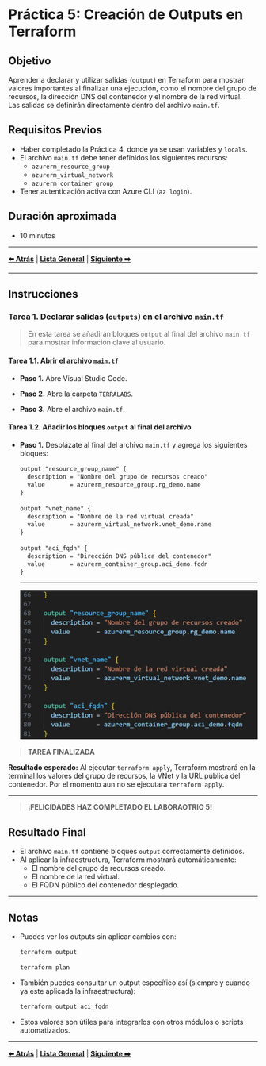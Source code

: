 # Práctica 5: Creación de Outputs en Terraform

## Objetivo

Aprender a declarar y utilizar salidas (`output`) en Terraform para mostrar valores importantes al finalizar una ejecución, como el nombre del grupo de recursos, la dirección DNS del contenedor y el nombre de la red virtual.  
Las salidas se definirán directamente dentro del archivo `main.tf`.

## Requisitos Previos

- Haber completado la Práctica 4, donde ya se usan variables y `locals`.
- El archivo `main.tf` debe tener definidos los siguientes recursos:
  - `azurerm_resource_group`
  - `azurerm_virtual_network`
  - `azurerm_container_group`
- Tener autenticación activa con Azure CLI (`az login`).

## Duración aproximada

- 10 minutos

---

**[⬅️ Atrás](https://netec-mx.github.io/TRFRM-AZ/Capítulo4/lab4.html)** | **[Lista General](https://netec-mx.github.io/TRFRM-AZ/)** | **[Siguiente ➡️](https://netec-mx.github.io/TRFRM-AZ/Capítulo5/lab6.html)**

---

## Instrucciones

### Tarea 1. Declarar salidas (`outputs`) en el archivo `main.tf`

> En esta tarea se añadirán bloques `output` al final del archivo `main.tf` para mostrar información clave al usuario.

#### Tarea 1.1. Abrir el archivo `main.tf`

- **Paso 1.** Abre Visual Studio Code.

- **Paso 2.** Abre la carpeta `TERRALABS`.

- **Paso 3.** Abre el archivo `main.tf`.

#### Tarea 1.2. Añadir los bloques `output` al final del archivo

- **Paso 1.** Desplázate al final del archivo `main.tf` y agrega los siguientes bloques:

  ```hcl
  output "resource_group_name" {
    description = "Nombre del grupo de recursos creado"
    value       = azurerm_resource_group.rg_demo.name
  }

  output "vnet_name" {
    description = "Nombre de la red virtual creada"
    value       = azurerm_virtual_network.vnet_demo.name
  }

  output "aci_fqdn" {
    description = "Dirección DNS pública del contenedor"
    value       = azurerm_container_group.aci_demo.fqdn
  }
  ```
  ---
  ![terraimg24](../images/lab5/img1.png)

> **TAREA FINALIZADA**

**Resultado esperado:** Al ejecutar `terraform apply`, Terraform mostrará en la terminal los valores del grupo de recursos, la VNet y la URL pública del contenedor. Por el momento aun no se ejecutara `terraform apply`.

---

> **¡FELICIDADES HAZ COMPLETADO EL LABORAOTRIO 5!**

## Resultado Final

- El archivo `main.tf` contiene bloques `output` correctamente definidos.
- Al aplicar la infraestructura, Terraform mostrará automáticamente:
  - El nombre del grupo de recursos creado.
  - El nombre de la red virtual.
  - El FQDN público del contenedor desplegado.

---

## Notas

- Puedes ver los outputs sin aplicar cambios con:

  ```bash
  terraform output
  ```

  ```bash
  terraform plan
  ```

- También puedes consultar un output específico así (siempre y cuando ya este aplicada la infraestructura):

  ```bash
  terraform output aci_fqdn
  ```

- Estos valores son útiles para integrarlos con otros módulos o scripts automatizados.

---

**[⬅️ Atrás](https://netec-mx.github.io/TRFRM-AZ/Capítulo4/lab4.html)** | **[Lista General](https://netec-mx.github.io/TRFRM-AZ/)** | **[Siguiente ➡️](https://netec-mx.github.io/TRFRM-AZ/Capítulo5/lab6.html)**